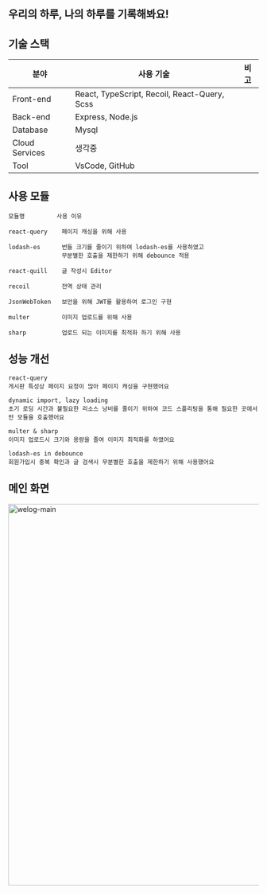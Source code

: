 ## 우리의 하루, 나의 하루를 기록해봐요!
<!-- https://we-log.herokuapp.com
오늘 하루는 무슨 일이 있으셨나요<br>
다른 사람들은 무슨 일이 있었는지 구경해봐요<br> -->

<!-- ## 📒 목차
- [기술스택](#-기술스택)
- [사용모듈](#-사용모듈)
- [성능개선](#-성능개선) -->

## 기술 스택
| 분야            | 사용 기술                                          | 비고  |
| -------------- | ------------------------------------------------ | ---- |
| Front-end      | React, TypeScript, Recoil, React-Query, Scss     |
| Back-end       | Express, Node.js                                 |
| Database       | Mysql                                            |
| Cloud Services | 생각중                                             |
| Tool           | VsCode, GitHub                                   |

## 사용 모듈
```
모듈명         사용 이유          

react-query    페이지 캐싱을 위해 사용

lodash-es      번들 크기를 줄이기 위하여 lodash-es를 사용하였고
               무분별한 호출을 제한하기 위해 debounce 적용
               
react-quill    글 작성시 Editor

recoil         전역 상태 관리

JsonWebToken   보안을 위해 JWT를 활용하여 로그인 구현

multer         이미지 업로드를 위해 사용           

sharp          업로드 되는 이미지를 최적화 하기 위해 사용
```

## 성능 개선
```
react-query
게시판 특성상 페이지 요청이 많아 페이지 캐싱을 구현했어요

dynamic import, lazy loading
초기 로딩 시간과 불필요한 리소스 낭비를 줄이기 위하여 코드 스플리팅을 통해 필요한 곳에서만 모듈을 호출했어요

multer & sharp
이미지 업로드시 크기와 용량을 줄여 이미지 최적화를 하였어요

lodash-es in debounce 
회원가입시 중복 확인과 글 검색시 무분별한 호출을 제한하기 위해 사용했어요
```

## 메인 화면
<img width="767" alt="welog-main" src="https://user-images.githubusercontent.com/110772642/221354648-c9d2ab94-b08e-4a86-9916-dbb7fafb5fd7.png">
